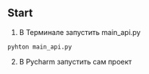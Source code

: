 ## Start
1) В Терминале запустить main_api.py
```
pyhton main_api.py
```
2) В Pycharm запустить сам проект